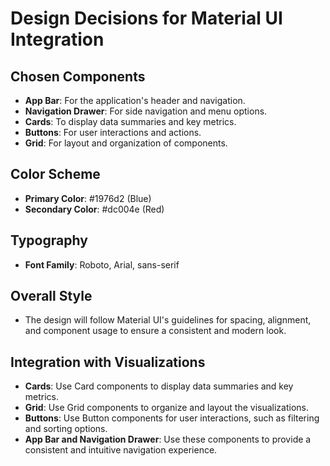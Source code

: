 # Design Decisions for Material UI Integration

## Chosen Components

- **App Bar**: For the application's header and navigation.
- **Navigation Drawer**: For side navigation and menu options.
- **Cards**: To display data summaries and key metrics.
- **Buttons**: For user interactions and actions.
- **Grid**: For layout and organization of components.

## Color Scheme

- **Primary Color**: #1976d2 (Blue)
- **Secondary Color**: #dc004e (Red)

## Typography

- **Font Family**: Roboto, Arial, sans-serif

## Overall Style

- The design will follow Material UI's guidelines for spacing, alignment, and component usage to ensure a consistent and modern look.

## Integration with Visualizations

- **Cards**: Use Card components to display data summaries and key metrics.
- **Grid**: Use Grid components to organize and layout the visualizations.
- **Buttons**: Use Button components for user interactions, such as filtering and sorting options.
- **App Bar and Navigation Drawer**: Use these components to provide a consistent and intuitive navigation experience.
